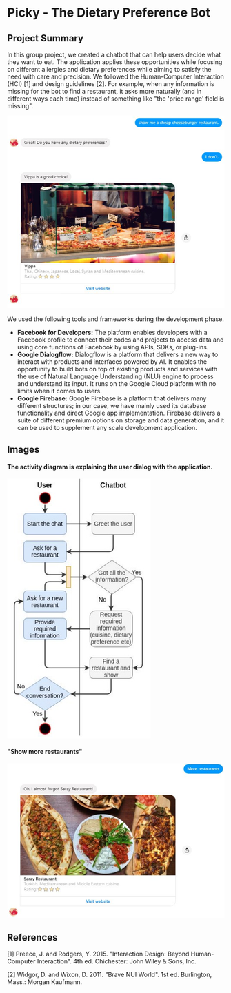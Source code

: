 # Picky - The Dietary Preference Bot

## Project Summary

In this group project, we created a chatbot that can help users decide what they want to eat. The application applies these opportunities while focusing on different allergies and dietary preferences while aiming to satisfy the need with care and precision. We followed the Human-Computer Interaction (HCI) [1] and design guidelines [2]. For example, when any information is missing for the bot to find a restaurant, it asks more naturally (and in different ways each time) instead of something like "the 'price range' field is missing".

<img border="0" alt="Picky" src="images/Picky.jpg">

We used the following tools and frameworks during the development phase.
- **Facebook for Developers:** The platform enables developers with a Facebook profile to connect their codes and projects to access data and using core functions of Facebook by using APIs, SDKs, or plug-ins.
- **Google Dialogflow:** Dialogflow is a platform that delivers a new way to interact with products and interfaces powered by AI. It enables the opportunity to build bots on top of existing products and services with the use of  Natural Language Understanding (NLU) engine to process and understand its input. It runs on the Google Cloud platform with no limits when it comes to users.
- **Google Firebase:** Google Firebase is a platform that delivers many different structures; in our case, we have mainly used its database functionality and direct Google app implementation. Firebase delivers a suite of different premium options on storage and data generation, and it can be used to supplement any scale development application.

## Images

#### The activity diagram is explaining the user dialog with the application. 
![diagram](images/diagram.jpg)

#### "Show more restaurants"
![picky2](images/picky2.jpg)



## References

[1] Preece, J. and Rodgers, Y. 2015. "Interaction Design: Beyond Human-Computer Interaction". 4th ed. Chichester: John Wiley & Sons, Inc. 

[2] Widgor, D. and Wixon, D. 2011. "Brave NUI World". 1st ed. Burlington, Mass.: Morgan Kaufmann.